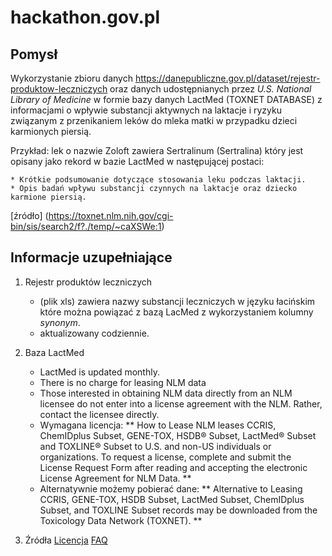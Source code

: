 # hackathon.gov.pl

## Pomysł

Wykorzystanie zbioru danych https://danepubliczne.gov.pl/dataset/rejestr-produktow-leczniczych oraz danych
udostępnianych przez *U.S. National Library of Medicine* w formie bazy danych LactMed (TOXNET DATABASE) z informacjami o wpływie substancji aktywnych na laktacje i ryzyku związanym z przenikaniem leków do mleka matki w przypadku dzieci karmionych piersią.

Przykład:
lek o nazwie Zoloft zawiera Sertralinum (Sertralina) który jest opisany jako rekord w bazie LactMed w następującej postaci:

	* Krótkie podsumowanie dotyczące stosowania leku podczas laktacji.
	* Opis badań wpływu substancji czynnych na laktacje oraz dziecko karmione piersią. 

[źródło] (https://toxnet.nlm.nih.gov/cgi-bin/sis/search2/f?./temp/~caXSWe:1)

## Informacje uzupełniające

1. Rejestr produktów leczniczych
   * (plik xls) zawiera nazwy substancji leczniczych w języku łacińskim które można powiązać z bazą LacMed z wykorzystaniem kolumny *synonym*.
   * aktualizowany codziennie.

2. Baza LactMed
   * LactMed is updated monthly.
   * There is no charge for leasing NLM data 
   * Those interested in obtaining NLM data directly from an NLM licensee do not enter into a license agreement with the NLM. Rather, contact the licensee directly.
   *    Wymagana licencja:
	 **
	 How to Lease NLM leases CCRIS, ChemIDplus Subset, GENE-TOX, HSDB® Subset, LactMed® Subset and TOXLINE® Subset to U.S. and non-US individuals or organizations.
	 To request a license, complete and submit the License Request Form after reading and accepting the electronic License Agreement for NLM Data.
	 **
   * Alternatywnie możemy pobierać dane:
	 ** Alternative to Leasing
     CCRIS, GENE-TOX, HSDB Subset, LactMed Subset, ChemIDplus Subset, and TOXLINE Subset records may be downloaded from the Toxicology Data Network (TOXNET).
	 **
3. Źródła
[Licencja](https://www.nlm.nih.gov/databases/toxnet.html)
[FAQ](https://toxnet.nlm.nih.gov/newtoxnet/faq.html)

